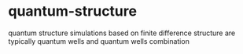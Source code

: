 # quantum-structure
quantum structure simulations based on finite difference
structure are typically quantum wells and quantum wells combination
